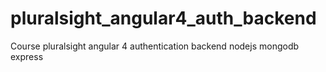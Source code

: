 # pluralsight_angular4_auth_backend
Course pluralsight angular 4 authentication backend nodejs mongodb express
